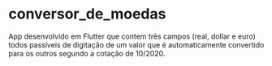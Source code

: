 # conversor_de_moedas

App desenvolvido em Flutter que contem três campos (real, dollar e euro) todos passíveis de digitação de um valor que é automaticamente convertido para os outros segundo a cotação de 10/2020.
